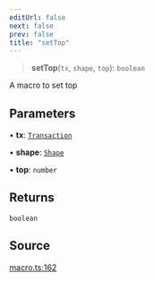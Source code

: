 ```yaml
---
editUrl: false
next: false
prev: false
title: "setTop"
---
```


> **setTop**(`tx`, `shape`, `top`): `boolean`

A macro to set top

## Parameters

• **tx**: [`Transaction`](/api-core/classes/transaction/)

• **shape**: [`Shape`](/api-core/classes/shape/)

• **top**: `number`

## Returns

`boolean`

## Source

[macro.ts:162](https://github.com/dgmjs/dgmjs/blob/6298c851d69b83f472385d1ebb3c937ddb56985d/packages/core/src/macro.ts#L162)
